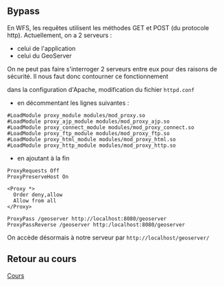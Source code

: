 ## Bypass

En WFS, les requêtes utilisent les méthodes GET et POST (du protocole http).
Actuellement, on a 2 serveurs : 
* celui de l'application
* celui du GeoServer

On ne peut pas faire s'interroger 2 serveurs entre eux pour des raisons de sécurité.
Il nous faut donc contourner ce fonctionnement

dans la configuration d'Apache, modification du fichier `httpd.conf`

* en décommentant les lignes suivantes :

```
#LoadModule proxy_module modules/mod_proxy.so 
#LoadModule proxy_ajp_module modules/mod_proxy_ajp.so 
#LoadModule proxy_connect_module modules/mod_proxy_connect.so 
#LoadModule proxy_ftp_module modules/mod_proxy_ftp.so 
#LoadModule proxy_html_module modules/mod_proxy_html.so 
#LoadModule proxy_http_module modules/mod_proxy_http.so
```

* en ajoutant à la fin 

```
ProxyRequests Off 
ProxyPreserveHost On 

<Proxy *> 
  Order deny,allow 
  Allow from all 
</Proxy>
 
ProxyPass /geoserver http://localhost:8080/geoserver 
ProxyPassReverse /geoserver http:/localhost:8080/geoserver
```

On accède désormais à notre serveur par `http://localhost/geoserver/`

## Retour au cours

[Cours](cours.md)
